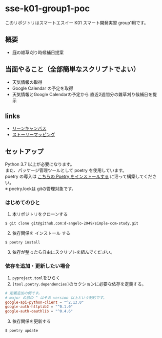 # sse-k01-group1-poc
このリポジトリはスマートエスイー K01 スマート開発実習 group1用です。 <br>
## 概要
- 庭の雑草刈り時候補日提案

## 当面やること（全部簡単なスクリプトでよい）
- 天気情報の取得
- Google Calendar の予定を取得
- 天気情報とGoogle Calendarの予定から 直近2週間分の雑草刈り候補日を提示

## links
- [リーンキャンバス](https://miro.com/app/board/uXjVMB-tnT8=/)
- [ストーリーマッピング](https://miro.com/app/board/uXjVMAJL7hI=/)

## セットアップ
Python 3.7 以上が必要になります。<br>
また、パッケージ管理ツールとして poetry を使用しています。 <br>
poetry の導入は [こちらの Poetry をインストールする](https://pleiades.io/help/pycharm/poetry.html#748fc371) に沿って構築してください。 <br>
※ poetry.lockは gitの管理対象です。

### はじめてのひと
1. 本リポジトリをクローンする
```commandline
$ git clone git@github.com:d-angelo-2049/simple-ccm-study.git
```
2. 依存関係を インストール する
```commandline
$ poetry install
```
3. 依存が整ったら自由にスクリプトを組んでください。

### 依存を追加・更新したい場合
1. `pyproject.toml`をひらく
2. `[tool.poetry.dependencies]`のセクションに必要な依存を定義する。

```toml
# 定義追加の例です。
# major の前の ^ はその version 以上という制約です。
google-api-python-client = "^2.13.0"
google-auth-httplib2 = "^0.1.0"
google-auth-oauthlib = "^0.4.6"
```
3. 依存関係を更新する
```commandline
$ poetry update
```
